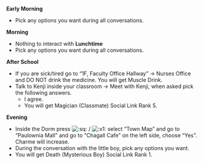 **Early Morning**

- Pick any options you want during all conversations.

**Morning**

- Nothing to interact with
  **Lunchtime**
- Pick any options you want during all conversations.

**After School**

- If you are sick/tired go to “1F, Faculty Office Hallway” -> Nurses Office and DO NOT drink the medicine. You will get Muscle Drink.
- Talk to Kenji inside your classroom -> Meet with Kenji, when asked pick the following answers.
  - I agree.
  - You will get Magician (Classmate) Social Link Rank 5.

**Evening**

- Inside the Dorm press ![:sq:](/assets/square.png) / ![:x1:](/assets/x1.png) select “Town Map” and go to “Paulownia Mall” and go to “Chagall Cafe” on the left side, choose “Yes”. Charme will increase.
- During the conversation with the little boy, pick any options you want.
- You will get Death (Mysterious Boy) Social Link Rank 1.
